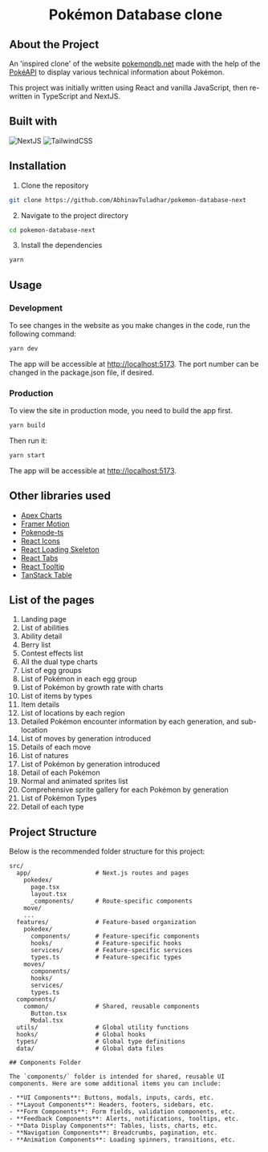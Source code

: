 <h1 style='text-align: center;'> Pokémon Database clone </h1>

## About the Project

An 'inspired clone' of the website [pokemondb.net](https://pokemondb.net/) made with the help of the [PokéAPI](https://pokeapi.co/) to display various technical information about Pokémon.

This project was initially written using React and vanilla JavaScript, then re-written in TypeScript and NextJS.

## Built with

![NextJS](https://img.shields.io/badge/next.js-000000?style=for-the-badge&logo=nextdotjs&logoColor=white)
![TailwindCSS](https://img.shields.io/badge/tailwindcss-%2338B2AC.svg?style=for-the-badge&logo=tailwind-css&logoColor=white)

## Installation

1. Clone the repository

```bash
git clone https://github.com/AbhinavTuladhar/pokemon-database-next
```

2. Navigate to the project directory

```bash
cd pokemon-database-next
```

3. Install the dependencies

```bash
yarn
```

## Usage

### Development

To see changes in the website as you make changes in the code, run the following command:

```bash
yarn dev
```

The app will be accessible at <http://localhost:5173>.
The port number can be changed in the package.json file, if desired.

### Production

To view the site in production mode, you need to build the app first.

```bash
yarn build
```

Then run it:

```bash
yarn start
```

The app will be accessible at <http://localhost:5173>.

## Other libraries used

- [Apex Charts](https://github.com/apexcharts/apexcharts.js)
- [Framer Motion](https://github.com/framer/motion)
- [Pokenode-ts](https://github.com/Gabb-c/pokenode-ts)
- [React Icons](https://github.com/react-icons/react-icons)
- [React Loading Skeleton](https://github.com/dvtng/react-loading-skeleton)
- [React Tabs](https://github.com/reactjs/react-tabs)
- [React Tooltip](https://github.com/ReactTooltip/react-tooltip)
- [TanStack Table](https://github.com/TanStack/table)

## List of the pages

1. Landing page
2. List of abilities
3. Ability detail
4. Berry list
5. Contest effects list
6. All the dual type charts
7. List of egg groups
8. List of Pokémon in each egg group
9. List of Pokémon by growth rate with charts
10. List of items by types
11. Item details
12. List of locations by each region
13. Detailed Pokémon encounter information by each generation, and sub-location
14. List of moves by generation introduced
15. Details of each move
16. List of natures
17. List of Pokémon by generation introduced
18. Detail of each Pokémon
19. Normal and animated sprites list
20. Comprehensive sprite gallery for each Pokémon by generation
21. List of Pokémon Types
22. Detail of each type

## Project Structure

Below is the recommended folder structure for this project:

```
src/
  app/                  # Next.js routes and pages
    pokedex/
      page.tsx
      layout.tsx
      _components/      # Route-specific components
    move/
    ...
  features/             # Feature-based organization
    pokedex/
      components/       # Feature-specific components
      hooks/            # Feature-specific hooks
      services/         # Feature-specific services
      types.ts          # Feature-specific types
    moves/
      components/
      hooks/
      services/
      types.ts
  components/
    common/             # Shared, reusable components
      Button.tsx
      Modal.tsx
  utils/                # Global utility functions
  hooks/                # Global hooks
  types/                # Global type definitions
  data/                 # Global data files

## Components Folder

The `components/` folder is intended for shared, reusable UI components. Here are some additional items you can include:

- **UI Components**: Buttons, modals, inputs, cards, etc.
- **Layout Components**: Headers, footers, sidebars, etc.
- **Form Components**: Form fields, validation components, etc.
- **Feedback Components**: Alerts, notifications, tooltips, etc.
- **Data Display Components**: Tables, lists, charts, etc.
- **Navigation Components**: Breadcrumbs, pagination, etc.
- **Animation Components**: Loading spinners, transitions, etc.
```
